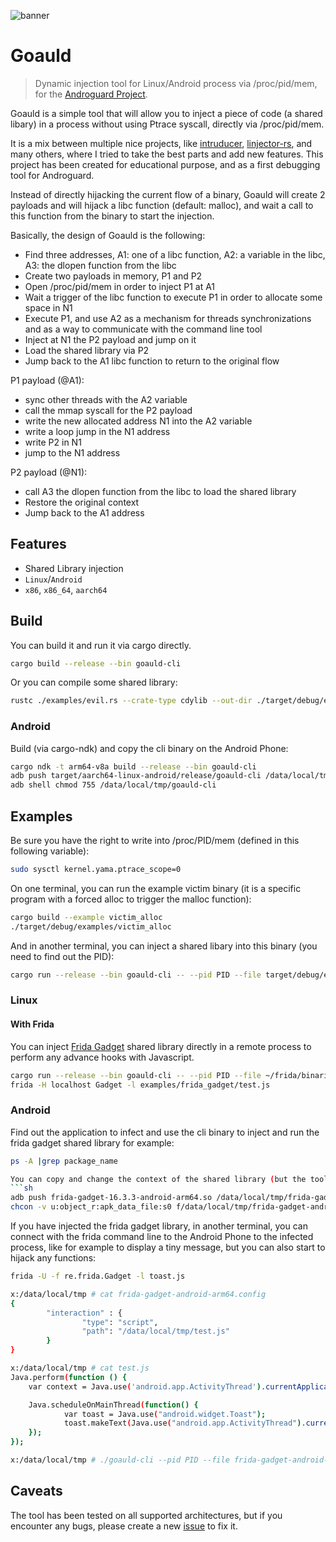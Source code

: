 ![banner](https://github.com/androguard/goauld/blob/344d57215176e8f072262b0c208044a00b765cd1/assets/web/goauld.png)

# Goauld

> Dynamic injection tool for Linux/Android process via /proc/pid/mem, for the [Androguard Project](https://github.com/androguard/androguard).

Goauld is a simple tool that will allow you to inject a piece of code (a shared libary) in a process without using Ptrace syscall, directly via /proc/pid/mem.

It is a mix between multiple nice projects, like [intruducer](https://github.com/vfsfitvnm/intruducer/tree/master), [linjector-rs](https://github.com/erfur/linjector-rs), and many others,
where I tried to take the best parts and add new features. This project has been created for educational purpose, and as a first debugging tool for Androguard.

Instead of directly hijacking the current flow of a binary, Goauld will create 2 payloads and will hijack a libc function (default: malloc), and wait a call to this function from the binary to start
the injection.

Basically, the design of Goauld is the following:
 * Find three addresses, A1: one of a libc function, A2: a variable in the libc, A3: the dlopen function from the libc
 * Create two payloads in memory, P1 and P2
 * Open /proc/pid/mem in order to inject P1 at A1
 * Wait a trigger of the libc function to execute P1 in order to allocate some space in N1
 * Execute P1, and use A2 as a mechanism for threads synchronizations and as a way to communicate with the command line tool
 * Inject at N1 the P2 payload and jump on it
 * Load the shared library via P2
 * Jump back to the A1 libc function to return to the original flow


 P1 payload (@A1):
 * sync other threads with the A2 variable
 * call the mmap syscall for the P2 payload
 * write the new allocated address N1 into the A2 variable
 * write a loop jump in the N1 address
 * write P2 in N1
 * jump to the N1 address

 P2 payload (@N1):
 * call A3 the dlopen function from the libc to load the shared library
 * Restore the original context
 * Jump back to the A1 address

## Features

* Shared Library injection
* `Linux`/`Android`
* `x86`, `x86_64`, `aarch64`


## Build

You can build it and run it via cargo directly.

```sh
cargo build --release --bin goauld-cli
```


Or you can compile some shared library:
```sh
rustc ./examples/evil.rs --crate-type cdylib --out-dir ./target/debug/examples
```

### Android

Build (via cargo-ndk) and copy the cli binary on the Android Phone:
```sh
cargo ndk -t arm64-v8a build --release --bin goauld-cli
adb push target/aarch64-linux-android/release/goauld-cli /data/local/tmp
adb shell chmod 755 /data/local/tmp/goauld-cli
```


## Examples

Be sure you have the right to write into /proc/PID/mem (defined in this following variable):
```sh
sudo sysctl kernel.yama.ptrace_scope=0
```

On one terminal, you can run the example victim binary (it is a specific program with a forced alloc to trigger the malloc function):
```sh
cargo build --example victim_alloc
./target/debug/examples/victim_alloc
```


And in another terminal, you can inject a shared libary into this binary (you need to find out the PID):
```sh
cargo run --release --bin goauld-cli -- --pid PID --file target/debug/examples/libevil.so --debug
```


### Linux

#### With Frida

You can inject [Frida Gadget](https://frida.re/docs/gadget/) shared library directly in a remote process to perform any advance hooks with Javascript.

```sh
cargo run --release --bin goauld-cli -- --pid PID --file ~/frida/binaries/frida-gadget-16.3.3-linux-x86_64.so --debug
frida -H localhost Gadget -l examples/frida_gadget/test.js
```

### Android

Find out the application to infect and use the cli binary to inject and run the frida gadget shared library for example:
```sh
ps -A |grep package_name

You can copy and change the context of the shared library (but the tool will do it):
```sh
adb push frida-gadget-16.3.3-android-arm64.so /data/local/tmp/frida-gadget-android-arm64.so
chcon -v u:object_r:apk_data_file:s0 f/data/local/tmp/frida-gadget-android-arm64.so
```

If you have injected the frida gadget library, in another terminal, you can connect with the frida command line to the Android Phone to the infected process,
like for example to display a tiny message, but you can also start to hijack any functions:
```sh
frida -U -f re.frida.Gadget -l toast.js
```

```sh
x:/data/local/tmp # cat frida-gadget-android-arm64.config
{
        "interaction" : {
                "type": "script",
                "path": "/data/local/tmp/test.js"
        }
}
```

```sh
x:/data/local/tmp # cat test.js
Java.perform(function () {
    var context = Java.use('android.app.ActivityThread').currentApplication().getApplicationContext();

    Java.scheduleOnMainThread(function() {
            var toast = Java.use("android.widget.Toast");
            toast.makeText(Java.use("android.app.ActivityThread").currentApplication().getApplicationContext(), Java.use("java.lang.String").$new("Hello from your Goauld !"), 1).show();
    });
});
```

```sh
x:/data/local/tmp # ./goauld-cli --pid PID --file frida-gadget-android-arm64.so
```

## Caveats

The tool has been tested on all supported architectures, but if you encounter any bugs, please create a new [issue](https://github.com/androguard/goauld/issues) to fix it.
